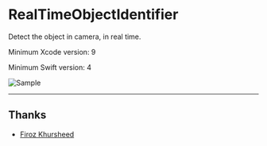 # RealTimeObjectIdentifier
Detect the object in camera, in real time.

Minimum Xcode version: 9

Minimum Swift version: 4

![Sample](./Strawberry.png)


----
## Thanks
* [Firoz Khursheed](mailto:firozkhursheed@gmail.com)
